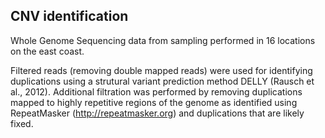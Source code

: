## CNV identification

Whole Genome Sequencing data from sampling performed in 16 locations on the east coast.

Filtered reads (removing double mapped reads) were used for identifying duplications using a strutural variant prediction method DELLY (Rausch et al., 2012). Additional filtration was performed by removing duplications mapped to highly repetitive regions of the genome as identified using RepeatMasker (http://repeatmasker.org) and duplications that are likely fixed. 

